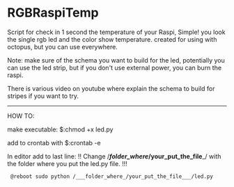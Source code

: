 # RGBRaspiTemp

Script for check in 1 second the temperature of your Raspi, Simple! you look the single rgb led and the color show temperature. 
created for using with octopus, but you can use everywhere.

Note: make sure of the schema you want to build for the led, potentially you can use the led strip, but if you don't use external power,
you can burn the raspi. 

There is various video on youtube where explain the schema to build for stripes if you want to try.

-------------------------------------------------------------
 HOW TO:

  make executable:
     $:chmod +x led.py

  add to crontab with 
     $:crontab -e

  In editor add to last line:  !! Change /___folder_where_/your_put_the_file___/ with the folder
                                  where you put the led.py file. !!!

     @reboot sudo python /___folder_where_/your_put_the_file___/led.py       

